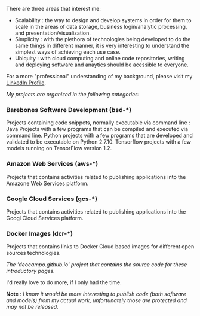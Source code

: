 
There are three areas that interest me: 
- Scalability : the way to design and develop systems in order for them to scale in the areas of data storage, business login/analytic processing, and presentation/visualization. 
- Simplicity : with the plethora of technologies being developed to do the same things in different manner, it is very interesting to understand the simplest ways of achieving each use case.
- Ubiquity : with cloud computing and online code repositories, writing and deploying software and anaytics should be acessible to everyone.

For a more "professional" understanding of my background, please visit my [LinkedIn Profile](https://www.linkedin.com/in/deocampo/).

_My projects are organized in the following categories:_

### Barebones Software Development (bsd-*)
Projects containing code snippets, normally executable via command line : Java Projects with a few programs that can be compiled and executed via command line. Python projects with a few programs that are developed and validated to be executable on Python 2.7.10. Tensorflow projects with a few models running on TensorFlow version 1.2.

### Amazon Web Services (aws-*)
Projects that contains activities related to publishing applications into the Amazone Web Services platform.

### Google Cloud Services (gcs-*)
Projects that contains activities related to publishing applications into the Googl Cloud Services platform.

### Docker Images (dcr-*)
Projects that contains links to Docker Cloud based images for different open sources technologies.

_The 'deocampo.github.io' project that contains the source code for these introductory pages._

I'd really love to do more, if I only had the time.

**Note** : _I know it would be more interesting to publish code (both software and models) from my actual work, unfortunately those are protected and may not be released._
